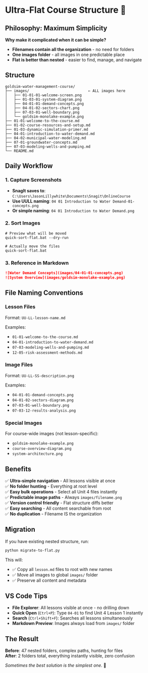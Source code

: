# Ultra-Flat Course Structure 🎯

## Philosophy: Maximum Simplicity

**Why make it complicated when it can be simple?**

- **Filenames contain all the organization** - no need for folders
- **One images folder** - all images in one predictable place  
- **Flat is better than nested** - easier to find, manage, and navigate

## Structure

```
goldsim-water-management-course/
├── images/                           ← ALL images here
│   ├── 01-01-01-welcome-screen.png
│   ├── 01-03-01-system-diagram.png
│   ├── 04-01-01-demand-concepts.png
│   ├── 04-01-02-sectors-chart.png
│   ├── 07-03-01-well-boundary.png
│   └── goldsim-monolake-example.png
├── 01-01-welcome-to-the-course.md
├── 01-02-course-resources-and-setup.md
├── 01-03-dynamic-simulation-primer.md
├── 04-01-introduction-to-water-demand.md
├── 04-02-municipal-water-modeling.md
├── 07-01-groundwater-concepts.md
├── 07-03-modeling-wells-and-pumping.md
└── README.md
```

## Daily Workflow

### 1. Capture Screenshots
- **SnagIt saves to**: `C:\Users\JasonLillywhite\Documents\Snagit\OnlineCourse`
- **Use UULL naming**: `04 01 Introduction to Water Demand-01-concepts.png`
- **Or simple naming**: `04 01 Introduction to Water Demand.png`

### 2. Sort Images
```batch
# Preview what will be moved
quick-sort-flat.bat --dry-run

# Actually move the files
quick-sort-flat.bat
```

### 3. Reference in Markdown
```markdown
![Water Demand Concepts](images/04-01-01-concepts.png)
![System Overview](images/goldsim-monolake-example.png)
```

## File Naming Conventions

### Lesson Files
Format: `UU-LL-lesson-name.md`

Examples:
- `01-01-welcome-to-the-course.md`
- `04-01-introduction-to-water-demand.md`
- `07-03-modeling-wells-and-pumping.md`
- `12-05-risk-assessment-methods.md`

### Image Files  
Format: `UU-LL-SS-description.png`

Examples:
- `04-01-01-demand-concepts.png`
- `04-01-02-sectors-diagram.png`
- `07-03-01-well-boundary.png`
- `07-03-12-results-analysis.png`

### Special Images
For course-wide images (not lesson-specific):
- `goldsim-monolake-example.png`
- `course-overview-diagram.png`
- `system-architecture.png`

## Benefits

✅ **Ultra-simple navigation** - All lessons visible at once  
✅ **No folder hunting** - Everything at root level  
✅ **Easy bulk operations** - Select all Unit 4 files instantly  
✅ **Predictable image paths** - Always `images/filename.png`  
✅ **Version control friendly** - Flat structure diffs better  
✅ **Easy searching** - All content searchable from root  
✅ **No duplication** - Filename IS the organization  

## Migration

If you have existing nested structure, run:

```bash
python migrate-to-flat.py
```

This will:
- ✅ Copy all `lesson.md` files to root with new names
- ✅ Move all images to global `images/` folder
- ✅ Preserve all content and metadata

## VS Code Tips

- **File Explorer**: All lessons visible at once - no drilling down
- **Quick Open** (`Ctrl+P`): Type `04-01` to find Unit 4 Lesson 1 instantly
- **Search** (`Ctrl+Shift+F`): Searches all lessons simultaneously
- **Markdown Preview**: Images always load from `images/` folder

## The Result

**Before**: 47 nested folders, complex paths, hunting for files  
**After**: 2 folders total, everything instantly visible, zero confusion

*Sometimes the best solution is the simplest one.* 🎯
